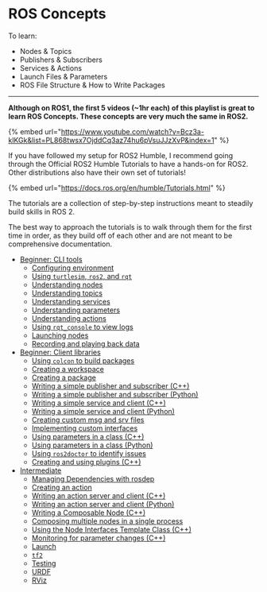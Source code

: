 # ROS Concepts

To learn:

* Nodes & Topics
* Publishers & Subscribers
* Services & Actions
* Launch Files & Parameters
* ROS File Structure & How to Write Packages

***

**Although on ROS1, the first 5 videos (\~1hr each) of this playlist is great to learn ROS Concepts. These concepts are very much the same in ROS2.**

{% embed url="https://www.youtube.com/watch?v=Bcz3a-klKGk&list=PL868twsx7OjddCq3az74hu6pVsuJJzXvP&index=1" %}

If you have followed my setup for ROS2 Humble, I recommend going through the Official ROS2 Humble Tutorials to have a hands-on for ROS2. Other distributions also have their own set of tutorials!

{% embed url="https://docs.ros.org/en/humble/Tutorials.html" %}

The tutorials are a collection of step-by-step instructions meant to steadily build skills in ROS 2.

The best way to approach the tutorials is to walk through them for the first time in order, as they build off of each other and are not meant to be comprehensive documentation.

* [Beginner: CLI tools](https://docs.ros.org/en/humble/Tutorials/Beginner-CLI-Tools.html)
  * [Configuring environment](https://docs.ros.org/en/humble/Tutorials/Beginner-CLI-Tools/Configuring-ROS2-Environment.html)
  * [Using `turtlesim`, `ros2`, and `rqt`](https://docs.ros.org/en/humble/Tutorials/Beginner-CLI-Tools/Introducing-Turtlesim/Introducing-Turtlesim.html)
  * [Understanding nodes](https://docs.ros.org/en/humble/Tutorials/Beginner-CLI-Tools/Understanding-ROS2-Nodes/Understanding-ROS2-Nodes.html)
  * [Understanding topics](https://docs.ros.org/en/humble/Tutorials/Beginner-CLI-Tools/Understanding-ROS2-Topics/Understanding-ROS2-Topics.html)
  * [Understanding services](https://docs.ros.org/en/humble/Tutorials/Beginner-CLI-Tools/Understanding-ROS2-Services/Understanding-ROS2-Services.html)
  * [Understanding parameters](https://docs.ros.org/en/humble/Tutorials/Beginner-CLI-Tools/Understanding-ROS2-Parameters/Understanding-ROS2-Parameters.html)
  * [Understanding actions](https://docs.ros.org/en/humble/Tutorials/Beginner-CLI-Tools/Understanding-ROS2-Actions/Understanding-ROS2-Actions.html)
  * [Using `rqt_console` to view logs](https://docs.ros.org/en/humble/Tutorials/Beginner-CLI-Tools/Using-Rqt-Console/Using-Rqt-Console.html)
  * [Launching nodes](https://docs.ros.org/en/humble/Tutorials/Beginner-CLI-Tools/Launching-Multiple-Nodes/Launching-Multiple-Nodes.html)
  * [Recording and playing back data](https://docs.ros.org/en/humble/Tutorials/Beginner-CLI-Tools/Recording-And-Playing-Back-Data/Recording-And-Playing-Back-Data.html)
* [Beginner: Client libraries](https://docs.ros.org/en/humble/Tutorials/Beginner-Client-Libraries.html)
  * [Using `colcon` to build packages](https://docs.ros.org/en/humble/Tutorials/Beginner-Client-Libraries/Colcon-Tutorial.html)
  * [Creating a workspace](https://docs.ros.org/en/humble/Tutorials/Beginner-Client-Libraries/Creating-A-Workspace/Creating-A-Workspace.html)
  * [Creating a package](https://docs.ros.org/en/humble/Tutorials/Beginner-Client-Libraries/Creating-Your-First-ROS2-Package.html)
  * [Writing a simple publisher and subscriber (C++)](https://docs.ros.org/en/humble/Tutorials/Beginner-Client-Libraries/Writing-A-Simple-Cpp-Publisher-And-Subscriber.html)
  * [Writing a simple publisher and subscriber (Python)](https://docs.ros.org/en/humble/Tutorials/Beginner-Client-Libraries/Writing-A-Simple-Py-Publisher-And-Subscriber.html)
  * [Writing a simple service and client (C++)](https://docs.ros.org/en/humble/Tutorials/Beginner-Client-Libraries/Writing-A-Simple-Cpp-Service-And-Client.html)
  * [Writing a simple service and client (Python)](https://docs.ros.org/en/humble/Tutorials/Beginner-Client-Libraries/Writing-A-Simple-Py-Service-And-Client.html)
  * [Creating custom msg and srv files](https://docs.ros.org/en/humble/Tutorials/Beginner-Client-Libraries/Custom-ROS2-Interfaces.html)
  * [Implementing custom interfaces](https://docs.ros.org/en/humble/Tutorials/Beginner-Client-Libraries/Single-Package-Define-And-Use-Interface.html)
  * [Using parameters in a class (C++)](https://docs.ros.org/en/humble/Tutorials/Beginner-Client-Libraries/Using-Parameters-In-A-Class-CPP.html)
  * [Using parameters in a class (Python)](https://docs.ros.org/en/humble/Tutorials/Beginner-Client-Libraries/Using-Parameters-In-A-Class-Python.html)
  * [Using `ros2doctor` to identify issues](https://docs.ros.org/en/humble/Tutorials/Beginner-Client-Libraries/Getting-Started-With-Ros2doctor.html)
  * [Creating and using plugins (C++)](https://docs.ros.org/en/humble/Tutorials/Beginner-Client-Libraries/Pluginlib.html)
* [Intermediate](https://docs.ros.org/en/humble/Tutorials/Intermediate.html)
  * [Managing Dependencies with rosdep](https://docs.ros.org/en/humble/Tutorials/Intermediate/Rosdep.html)
  * [Creating an action](https://docs.ros.org/en/humble/Tutorials/Intermediate/Creating-an-Action.html)
  * [Writing an action server and client (C++)](https://docs.ros.org/en/humble/Tutorials/Intermediate/Writing-an-Action-Server-Client/Cpp.html)
  * [Writing an action server and client (Python)](https://docs.ros.org/en/humble/Tutorials/Intermediate/Writing-an-Action-Server-Client/Py.html)
  * [Writing a Composable Node (C++)](https://docs.ros.org/en/humble/Tutorials/Intermediate/Writing-a-Composable-Node.html)
  * [Composing multiple nodes in a single process](https://docs.ros.org/en/humble/Tutorials/Intermediate/Composition.html)
  * [Using the Node Interfaces Template Class (C++)](https://docs.ros.org/en/humble/Tutorials/Intermediate/Using-Node-Interfaces-Template-Class.html)
  * [Monitoring for parameter changes (C++)](https://docs.ros.org/en/humble/Tutorials/Intermediate/Monitoring-For-Parameter-Changes-CPP.html)
  * [Launch](https://docs.ros.org/en/humble/Tutorials/Intermediate/Launch/Launch-Main.html)
  * [`tf2`](https://docs.ros.org/en/humble/Tutorials/Intermediate/Tf2/Tf2-Main.html)
  * [Testing](https://docs.ros.org/en/humble/Tutorials/Intermediate/Testing/Testing-Main.html)
  * [URDF](https://docs.ros.org/en/humble/Tutorials/Intermediate/URDF/URDF-Main.html)
  * [RViz](https://docs.ros.org/en/humble/Tutorials/Intermediate/RViz/RViz-Main.html)

